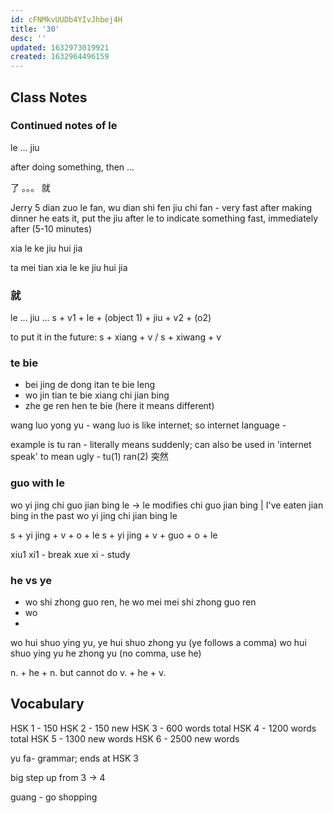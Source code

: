 ```yaml
---
id: cFNMkvUUDb4YIvJhbej4H
title: '30'
desc: ''
updated: 1632973019921
created: 1632964496159
---
```


## Class Notes

### Continued notes of le

le ... jiu

after doing something, then ...

了 。。。 就

Jerry 5 dian zuo le fan, wu dian shi fen jiu chi fan  - very fast after making dinner he eats it, put the jiu after le to indicate something fast, immediately after (5-10 minutes)

xia le ke jiu hui jia

ta mei tian xia le ke jiu hui jia

### 就

le ... jiu ...
s + v1 + le + (object 1) + jiu  + v2 + (o2)

to put it in the future:
s + xiang + v / s + xiwang + v

### te bie 

- bei jing de dong itan te bie leng
- wo jin tian te bie xiang chi jian bing 
- zhe ge ren hen te bie (here it means different)


wang luo yong yu - wang luo is like internet; so internet language - 

example is tu ran - literally means suddenly; can also be used in 'internet speak' to mean ugly - tu(1) ran(2) 突然

### guo with le

wo yi jing chi guo jian bing le -> le modifies chi guo jian bing | I've eaten jian bing in the past 
wo yi jing chi jian bing le

s + yi jing + v + o + le
s + yi jing + v + guo + o + le


xiu1 xi1 - break
xue xi - study  

### he vs ye

- wo shi zhong guo ren, he wo mei mei shi zhong guo ren
- wo 
- 
wo hui shuo ying yu, ye hui shuo zhong yu (ye follows a comma)
wo hui shuo ying yu he zhong yu (no comma, use he)

n. + he + n. 
but cannot do v. + he + v.




## Vocabulary

HSK 1 - 150
HSK 2 - 150 new
HSK 3 - 600 words total
HSK 4 - 1200 words total 
HSK 5 - 1300 new words
HSK 6 - 2500 new words

yu fa- grammar; ends at HSK 3

big step up from 3 -> 4 


guang - go shopping 

